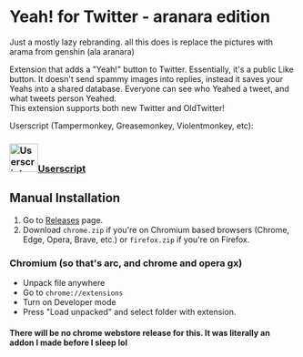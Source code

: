 # Yeah! for Twitter - aranara edition

Just a mostly lazy rebranding. all this does is replace the pictures with arama from genshin (ala aranara)

Extension that adds a "Yeah!" button to Twitter. Essentially, it's a public Like button. It doesn't send spammy images into replies, instead it saves your Yeahs into a shared database. Everyone can see who Yeahed a tweet, and what tweets person Yeahed.  
This extension supports both new Twitter and OldTwitter!  

Userscript (Tampermonkey, Greasemonkey, Violentmonkey, etc):  
### <a href="https://greasyfork.org/en/scripts/498118-yeah-for-twitter" target="_blank"><img src="https://greasyfork.org/vite/assets/blacklogo96-sWE0jP07.png" alt="Userscript" width="50"/>Userscript</a>
## Manual Installation
1. Go to [Releases](https://github.com/dimdenGD/YeahTwitter/releases) page.
2. Download `chrome.zip` if you're on Chromium based browsers (Chrome, Edge, Opera, Brave, etc.) or `firefox.zip` if you're on Firefox.

### Chromium (so that's arc, and chrome and opera gx)
- Unpack file anywhere
- Go to `chrome://extensions`
- Turn on Developer mode
- Press "Load unpacked" and select folder with extension.

#### There will be no chrome webstore release for this. It was literally an addon I made before I sleep lol




